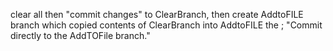 clear all then "commit changes" to ClearBranch, then create AddtoFILE branch which copied contents of ClearBranch into AddtoFILE
the ; "Commit directly to the AddTOFile branch."
